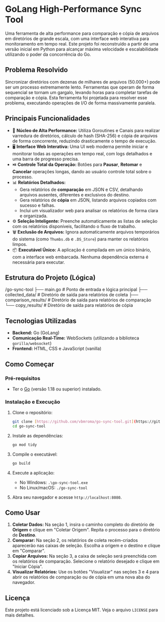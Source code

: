 # GoLang High-Performance Sync Tool

Uma ferramenta de alta performance para comparação e cópia de arquivos em diretórios de grande escala, com uma interface web interativa para monitoramento em tempo real. Este projeto foi reconstruído a partir de uma versão inicial em Python para alcançar máxima velocidade e escalabilidade utilizando o poder da concorrência do Go.

## Problema Resolvido

Sincronizar diretórios com dezenas de milhares de arquivos (50.000+) pode ser um processo extremamente lento. Ferramentas que operam de forma sequencial se tornam um gargalo, levando horas para completar tarefas de comparação e cópia. Esta ferramenta foi projetada para resolver esse problema, executando operações de I/O de forma massivamente paralela.

## Principais Funcionalidades

-   🚀 **Núcleo de Alta Performance:** Utiliza Goroutines e Canais para realizar varredura de diretórios, cálculo de hash (SHA-256) e cópia de arquivos de forma concorrente, reduzindo drasticamente o tempo de execução.
-   🖥️ **Interface Web Interativa:** Uma UI web moderna permite iniciar e monitorar todas as operações em tempo real, com logs detalhados e uma barra de progresso precisa.
-   ⏯️ **Controle Total da Operação:** Botões para **Pausar**, **Retomar** e **Cancelar** operações longas, dando ao usuário controle total sobre o processo.
-   📊 **Relatórios Detalhados:**
    -   Gera relatórios de **comparação** em JSON e CSV, detalhando arquivos ausentes, diferentes e exclusivos do destino.
    -   Gera relatórios de **cópia** em JSON, listando arquivos copiados com sucesso e falhas.
    -   Inclui um visualizador web para analisar os relatórios de forma clara e organizada.
-   ⚙️ **Seleção Inteligente:** Preenche automaticamente as listas de seleção com os relatórios disponíveis, facilitando o fluxo de trabalho.
-   🗑️ **Exclusão de Arquivos:** Ignora automaticamente arquivos temporários do sistema (como `Thumbs.db` e `.DS_Store`) para manter os relatórios limpos.
-   📦 **Executável Único:** A aplicação é compilada em um único binário, com a interface web embarcada. Nenhuma dependência externa é necessária para executar.

## Estrutura do Projeto (Lógica)


/go-sync-tool
├── main.go                       # Ponto de entrada e lógica principal
├── collected_data/               # Diretório de saída para relatórios de coleta
├── comparison_results/           # Diretório de saída para relatórios de comparação
└── copy_results/                 # Diretório de saída para relatórios de cópia


## Tecnologias Utilizadas

-   **Backend:** Go (GoLang)
-   **Comunicação Real-Time:** WebSockets (utilizando a biblioteca `gorilla/websocket`)
-   **Frontend:** HTML, CSS e JavaScript (vanilla)

## Como Começar

### Pré-requisitos

-   Ter o [Go](https://golang.org/dl/) (versão 1.18 ou superior) instalado.

### Instalação e Execução

1.  Clone o repositório:
    ```bash
    git clone [https://github.com/vbmroma/go-sync-tool.git](https://github.com/vbmroma/go-sync-tool.git)
    cd go-sync-tool
    ```

2.  Instale as dependências:
    ```bash
    go mod tidy
    ```

3.  Compile o executável:
    ```bash
    go build
    ```

4.  Execute a aplicação:
    -   No Windows: `.\go-sync-tool.exe`
    -   No Linux/macOS: `./go-sync-tool`

5.  Abra seu navegador e acesse `http://localhost:8080`.

## Como Usar

1.  **Coletar Dados:** Na seção 1, insira o caminho completo do diretório de **Origem** e clique em "Coletar Origem". Repita o processo para o diretório de **Destino**.
2.  **Comparar:** Na seção 2, os relatórios de coleta recém-criados aparecerão nas caixas de seleção. Escolha a origem e o destino e clique em "Comparar".
3.  **Copiar Arquivos:** Na seção 3, a caixa de seleção será preenchida com os relatórios de comparação. Selecione o relatório desejado e clique em "Iniciar Cópia".
4.  **Visualizar Relatórios:** Use os botões "Visualizar" nas seções 3 e 4 para abrir os relatórios de comparação ou de cópia em uma nova aba do navegador.

## Licença


Este projeto está licenciado sob a Licença MIT. Veja o arquivo `LICENSE` para mais detalhes.

